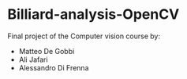# Billiard-analysis-OpenCV
Final project of the Computer vision course by:
- Matteo De Gobbi
- Ali Jafari
- Alessandro Di Frenna
